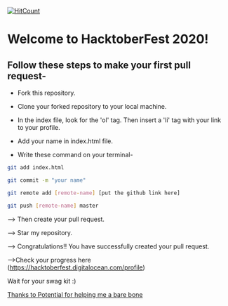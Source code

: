 [![HitCount](http://hits.dwyl.com/pranikz/Hacktoberfest-2020.svg)](http://hits.dwyl.com/pranikz/Hacktoberfest-2020)
# Welcome to HacktoberFest 2020!

##  Follow these steps to make your first pull request-

- Fork this repository.

- Clone your forked repository to your local machine.

- In the index file, look for the 'ol' tag. Then insert a 'li' tag with your link to your profile.

- Add your name in index.html file.

- Write these command on your terminal-

```sh
git add index.html
```

```sh
git commit -m "your name"
```

```sh
git remote add [remote-name] [put the github link here]
```

```sh
git push [remote-name] master
```

--> Then create your pull request.

--> Star my repository.

--> Congratulations!! You have successfully created your pull request.

-->Check your progress here (https://hacktoberfest.digitalocean.com/profile)

Wait for your swag kit :)

[Thanks to Potential for helping me a bare bone ](https://github.com/Potential17/)
